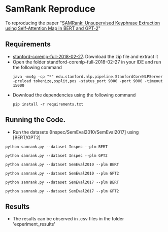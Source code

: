 # SamRank Reproduce
To reproducing the paper "[SAMRank: Unsupervised Keyphrase Extraction using Self-Attention Map in BERT and GPT-2](https://aclanthology.org/2023.emnlp-main.630)" 


## Requirements
- [stanford-corenlp-full-2018-02-27](https://drive.google.com/file/d/1K4Ll54ypTf_tF83Mkkar2QKOcZ4Uskl5/view?usp=sharing). Download the zip file and extract it
- Open the folder standford-corenlp-full-2018-02-27 in your IDE and run the following command
  ```shell
  java -mx4g -cp "*" edu.stanford.nlp.pipeline.StanfordCoreNLPServer -preload tokenize,ssplit,pos -status_port 9000 -port 9000 -timeout 15000
  
- Download the dependencies using the following command
  ```shell
  pip install -r requirements.txt

## Running the Code.
- Run the datasets {Inspec/SemEval2010/SemEval2017] using [BERT/GPT2]
```shell
python samrank.py --dataset Inspec --plm BERT
```
```shell
python samrank.py --dataset Inspec --plm GPT2
```
```shell
python samrank.py --dataset SemEval2010 --plm BERT
```
```shell
python samrank.py --dataset SemEval2010 --plm GPT2
```
```shell
python samrank.py --dataset SemEval2017 --plm BERT
```
```shell
python samrank.py --dataset SemEval2017 --plm GPT2
```
## Results
- The results can be observed in .csv files in the folder 'experiment_results'
